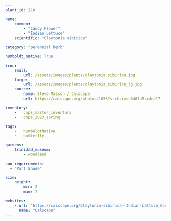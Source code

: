 ```yaml
---
plant_id: 110 

name: 
    common: 
        - "Candy Flower"  
        - "Indian Lettuce"  
    scientific: "Claytonia sibirica"  

category: "perennial herb"

humboldt_native: True

icon: 
    small: 
        url: /assets/images/plants/claytonia_sibirica.jpg 
    large: 
        url: /assets/images/plants/claytonia_sibirica_lg.jpg 
    source: 
        name: Steve Matson / Calscape 
        url: https://calscape.org/photos/1056?srchcr=sc6407a5cc4ee17 

inventory: 
    -   cnps_master_inventory
    -   cnps_2023_spring

tags:  
    -   humboldtNative
    -   butterfly

gardens:
    trinidad_museum:
        - woodland

sun_requirements:
  - "Part Shade"

size:
    height: 
        min: 2
        max: 2

websites:
    - url: "https://calscape.org/Claytonia-sibirica-(Indian-Lettuce,Candy-Flower)"
      name: "Calscape"
---
```

